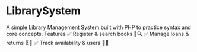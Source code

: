 # LibrarySystem
A simple Library Management System built with PHP to practice syntax and core concepts.  Features ✅ Register &amp; search books 📕🔍 ✅ Manage loans &amp; returns ⏳🔄 ✅ Track availability &amp; users 👥📌
